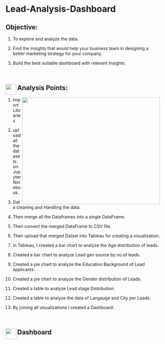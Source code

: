 # Lead-Analysis-Dashboard

## Objective:
1. To explore and analyze the data.
   
3. Find the insights that would help your business team in designing a better marketing strategy for your company.
   
5. Build the best suitable dashboard with relevant Insights.

<br>
<h2>
<p><img align="left" height=35 width=35 src="https://assets.materialup.com/uploads/805362d3-e9d6-4aa7-b314-ed9dde22558b/preview.gif"/></p> Analysis Points:
</h2>
<p><img align="right" height=350 width=450 src="https://media4.giphy.com/media/v1.Y2lkPTc5MGI3NjExdThxczg4a2U2MHh1MjJ5aTVraHk1a3Awc3d4Z3JrYXIwYjg4YjFrZyZlcD12MV9pbnRlcm5hbF9naWZfYnlfaWQmY3Q9Zw/3oKIPEqDGUULpEU0aQ/giphy.gif"/></p>

1. Import Libraries 

2. upload all the datasets on Jupyter Notebook.

3. Data cleaning and Handling the data.

4. Then merge all the Dataframes into a single DataFrame.

5. Then convert the merged DataFrame to CSV file.

6. Then upload that merged Datset into Tableau for creating a visualization.

7. In Tableau, I created a bar chart to analyze the Age distribution of leads.

8. Created a bar chart to analyze Lead gen source by no.of leads.

9. Created a pie chart to analyze the Education Background of Lead applicants.

10. Created a pie chart to analyze the Gender distribution of Leads.

11. Created a table to analyze Lead stage Distribution.

12. Created a table to analyze the data of Langauge and City per Leads.

13. By joining all visualizations I created a Dashboard.


<br>
<h2>
<p><img align="left" height=35 width=35 src="https://i.pinimg.com/originals/a2/70/d2/a270d270d5ca184422cf980475b99e24.gif"/></p> Dashboard
</h2>
<br>


